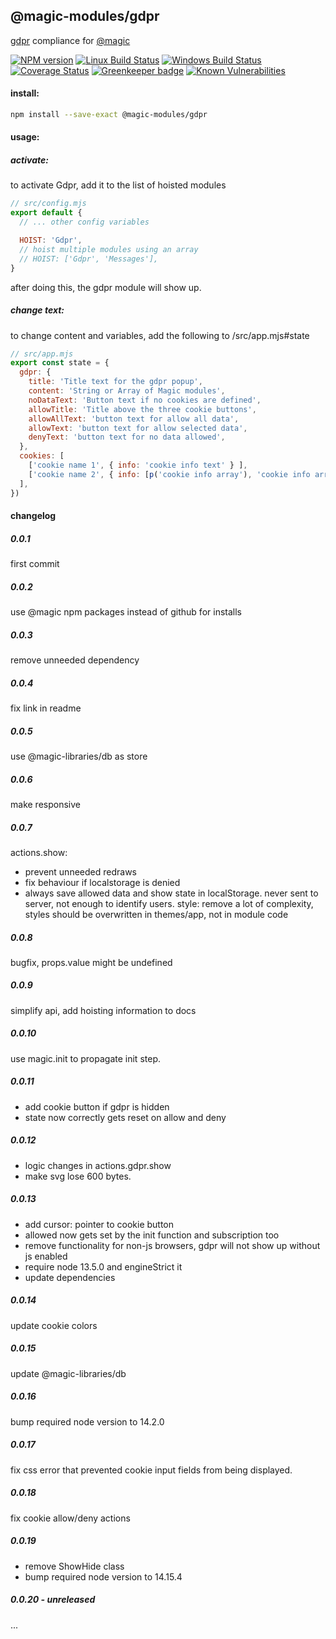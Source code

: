 ## @magic-modules/gdpr

[gdpr](https://en.wikipedia.org/wiki/General_Data_Protection_Regulation) compliance for [@magic](https://magic.github.io/core)

[![NPM version][npm-image]][npm-url]
[![Linux Build Status][travis-image]][travis-url]
[![Windows Build Status][appveyor-image]][appveyor-url]
[![Coverage Status][coveralls-image]][coveralls-url]
[![Greenkeeper badge][greenkeeper-image]][greenkeeper-url]
[![Known Vulnerabilities][snyk-image]][snyk-url]

#### install:
```bash
npm install --save-exact @magic-modules/gdpr
```

#### usage:

##### activate:
to activate Gdpr, add it to the list of hoisted modules
```javascript
// src/config.mjs
export default {
  // ... other config variables

  HOIST: 'Gdpr',
  // hoist multiple modules using an array
  // HOIST: ['Gdpr', 'Messages'],
}
```
after doing this, the gdpr module will show up.

##### change text:
to change content and variables, add the following to /src/app.mjs#state
```javascript
// src/app.mjs
export const state = {
  gdpr: {
    title: 'Title text for the gdpr popup',
    content: 'String or Array of Magic modules',
    noDataText: 'Button text if no cookies are defined',
    allowTitle: 'Title above the three cookie buttons',
    allowAllText: 'button text for allow all data',
    allowText: 'button text for allow selected data',
    denyText: 'button text for no data allowed',
  },
  cookies: [
    ['cookie name 1', { info: 'cookie info text' } ],
    ['cookie name 2', { info: [p('cookie info array'), 'cookie info array' ] }]
  ],
})
```

#### changelog

##### 0.0.1
first commit

##### 0.0.2
use @magic npm packages instead of github for installs

##### 0.0.3
remove unneeded dependency

##### 0.0.4
fix link in readme

##### 0.0.5
use @magic-libraries/db as store

##### 0.0.6
make responsive

##### 0.0.7
actions.show:
  * prevent unneeded redraws
  * fix behaviour if localstorage is denied
  * always save allowed data and show state in localStorage.
    never sent to server, not enough to identify users.
style: remove a lot of complexity, styles should be overwritten in themes/app, not in module code

##### 0.0.8
bugfix, props.value might be undefined

##### 0.0.9
simplify api, add hoisting information to docs

##### 0.0.10
use magic.init to propagate init step.

##### 0.0.11
* add cookie button if gdpr is hidden
* state now correctly gets reset on allow and deny

##### 0.0.12
* logic changes in actions.gdpr.show
* make svg lose 600 bytes.

##### 0.0.13
* add cursor: pointer to cookie button
* allowed now gets set by the init function and subscription too
* remove functionality for non-js browsers, gdpr will not show up without js enabled
* require node 13.5.0 and engineStrict it
* update dependencies

##### 0.0.14
update cookie colors

##### 0.0.15
update @magic-libraries/db

##### 0.0.16
bump required node version to 14.2.0

##### 0.0.17 
fix css error that prevented cookie input fields from being displayed.

##### 0.0.18
fix cookie allow/deny actions

##### 0.0.19 
* remove ShowHide class
* bump required node version to 14.15.4

##### 0.0.20 - unreleased
...


[npm-image]: https://img.shields.io/npm/v/@magic-modules/gdpr.svg
[npm-url]: https://www.npmjs.com/package/@magic-modules/gdpr
[travis-image]: https://img.shields.io/travis/com/magic-modules/gdpr/master
[travis-url]: https://travis-ci.com/magic-modules/gdpr
[appveyor-image]: https://img.shields.io/appveyor/ci/magicmodules/gdpr/master.svg
[appveyor-url]: https://ci.appveyor.com/project/magicmodules/gdpr/branch/master
[coveralls-image]: https://coveralls.io/repos/github/magic-modules/gdpr/badge.svg
[coveralls-url]: https://coveralls.io/github/magic-modules/gdpr
[greenkeeper-image]: https://badges.greenkeeper.io/magic-modules/gdpr.svg
[greenkeeper-url]: https://badges.greenkeeper.io/magic-modules/gdpr.svg
[snyk-image]: https://snyk.io/test/github/magic-modules/gdpr/badge.svg
[snyk-url]: https://snyk.io/test/github/magic-modules/gdpr
